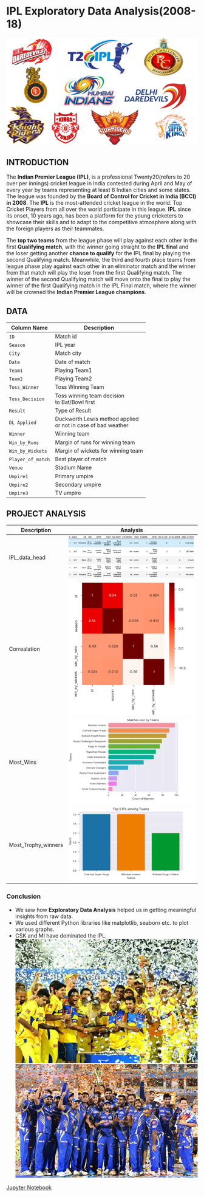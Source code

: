 # IPL Exploratory Data Analysis(2008-18)
![image.png](Images/IPL.png)

## INTRODUCTION
The __Indian Premier League (IPL)__, is a professional Twenty20(refers to 20 over per innings) cricket league in India contested during April and May of every year by teams representing at least 8 Indian cities and some states. The league was founded by the __Board of Control for Cricket in India (BCCI) in 2008__. The __IPL__ is the most-attended cricket league in the world. Top Cricket Players from all over the world participate in this league. __IPL__ since its onset, 10 years ago, has been a platform for the young cricketers to showcase their skills and to adapt to the competitive atmosphere along with the foreign players as their teammates.

The __top two teams__ from the league phase will play against each other in the first __Qualifying match__, with the winner going straight to the __IPL final__ and the loser getting another __chance to qualify__ for the IPL final by playing the second Qualifying match. Meanwhile, the third and fourth place teams from league phase play against each other in an eliminator match and the winner from that match will play the loser from the first Qualifying match. The winner of the second Qualifying match will move onto the final to play the winner of the first Qualifying match in the IPL Final match, where the winner will be crowned the __Indian Premier League champions__.

## DATA
| Column Name | Description |
| --- | --- |
| `ID`                 | Match id                                                        | 
| `Season`             | IPL year                                                        |  
| `City`               | Match city                                                      | 
| `Date`               | Date of match                                                   |    
| `Team1`              | Playing Team1                                                   |
| `Team2`              | Playing Team2                                                   |
| `Toss_Winner`        | Toss Winning Team                                               |
| `Toss_Decision`      | Toss winning team decision<br> to Bat/Bowl first                |
| `Result`             | Type of Result                                                  |
| `DL Applied`         | Duckworth Lewis method applied<br> or not in case of bad weather|
| `Winner`             | Winning team                                                    |
| `Win_by_Runs`        | Margin of runs for winning team                                 |
| `Win_by_Wickets`     | Margin of wickets for winning team                              |
| `Player_of_match`    | Best player of match                                            |
| `Venue`              | Stadium Name                                                    |
| `Umpire1`            | Primary umpire                                                  |
| `Umpire2`            | Secondary umpire                                                |
| `Umpire3`            | TV umpire                                                       |


## PROJECT ANALYSIS
| Description | Analysis |
| --- | --- |
| IPL_data_head | ![image.png](Images/IPLhead.png) |
| Correalation | ![image.png](Images/Corelation.png) |
| Most_Wins | ![image.png](Images/Mostwins.png) |
| Most_Trophy_winners | ![image.png](Images/Trophy.png) |


### Conclusion
- We saw how __Exploratory Data Analysis__ helped us in getting meaningful insights from raw data. 
- We used different Python libraries like matplotlib, seaborn etc. to plot various graphs. 
- CSK and MI have dominated the IPL.
![image.png](Images/IPL_CSK.png)
![image.png](Images/IPL_MI.png)

[Jupyter Notebook](./IPL_Notebook.ipynb)
